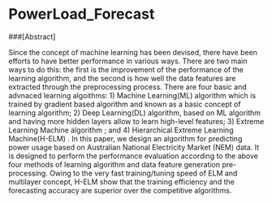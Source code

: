 # PowerLoad_Forecast

###[Abstract]

Since the concept of machine learning has been devised, there have been efforts to have better performance in various ways. There are two main ways to do this: the first is the improvement of the performance of the learning algorithm, and the second is how well the data features are extracted through the preprocessing process. There are four basic and advnaced learning algoithms: 1) Machine Learning(ML) algorithm which is trained by gradient based algorithm and known as a basic concept of learning algorithm; 2) Deep Learning(DL) algorithm, based on ML algorithm and having more hidden layers allow to learn high-level features; 3) Extreme Learning Machine algorithm            ; and 4) Hierarchical Extreme Learning Machine(H-ELM)           . In this paper, we design an algorithm for predicting power usage based on Australian National Electricity Market (NEM) data. It is designed to perform the performance evaluation according to the above four methods of learning algorithm and data feature generation pre-processing. Owing to the very fast training/tuning speed of ELM and multilayer concept, H-ELM show that the training efficiency and the forecasting accuracy are superior over the competitive algorithms.

